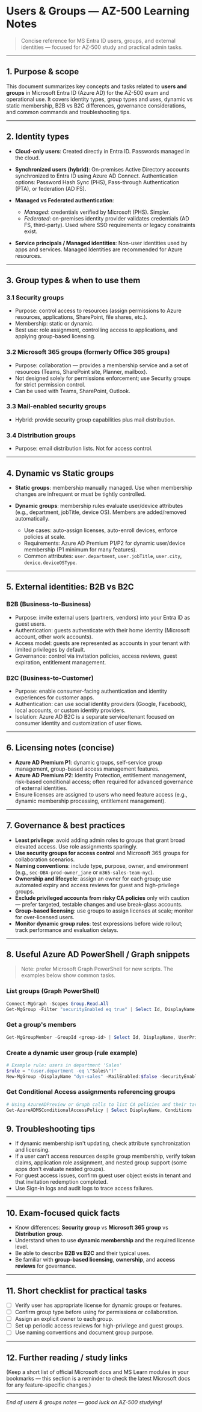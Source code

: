 # Users & Groups — AZ-500 Learning Notes

> Concise reference for MS Entra ID users, groups, and external identities — focused for AZ-500 study and practical admin tasks.

---

## 1. Purpose & scope

This document summarizes key concepts and tasks related to **users and groups** in Microsoft Entra ID (Azure AD) for the AZ-500 exam and operational use. It covers identity types, group types and uses, dynamic vs static membership, B2B vs B2C differences, governance considerations, and common commands and troubleshooting tips.

---

## 2. Identity types

* **Cloud-only users**: Created directly in Entra ID. Passwords managed in the cloud.
* **Synchronized users (hybrid)**: On-premises Active Directory accounts synchronized to Entra ID using Azure AD Connect. Authentication options: Password Hash Sync (PHS), Pass-through Authentication (PTA), or federation (AD FS).
* **Managed vs Federated authentication**:

  * *Managed*: credentials verified by Microsoft (PHS). Simpler.
  * *Federated*: on-premises identity provider validates credentials (AD FS, third-party). Used where SSO requirements or legacy constraints exist.
* **Service principals / Managed identities**: Non-user identities used by apps and services. Managed Identities are recommended for Azure resources.

---

## 3. Group types & when to use them

### 3.1 Security groups

* Purpose: control access to resources (assign permissions to Azure resources, applications, SharePoint, file shares, etc.).
* Membership: static or dynamic.
* Best use: role assignment, controlling access to applications, and applying group-based licensing.

### 3.2 Microsoft 365 groups (formerly Office 365 groups)

* Purpose: collaboration — provides a membership service and a set of resources (Teams, SharePoint site, Planner, mailbox).
* Not designed solely for permissions enforcement; use Security groups for strict permission control.
* Can be used with Teams, SharePoint, Outlook.

### 3.3 Mail-enabled security groups

* Hybrid: provide security group capabilities plus mail distribution.

### 3.4 Distribution groups

* Purpose: email distribution lists. Not for access control.

---

## 4. Dynamic vs Static groups

* **Static groups**: membership manually managed. Use when membership changes are infrequent or must be tightly controlled.
* **Dynamic groups**: membership rules evaluate user/device attributes (e.g., department, jobTitle, device OS). Members are added/removed automatically.

  * Use cases: auto-assign licenses, auto-enroll devices, enforce policies at scale.
  * Requirements: Azure AD Premium P1/P2 for dynamic user/device membership (P1 minimum for many features).
  * Common attributes: `user.department`, `user.jobTitle`, `user.city`, `device.deviceOSType`.

---

## 5. External identities: B2B vs B2C

### B2B (Business-to-Business)

* Purpose: invite external users (partners, vendors) into your Entra ID as guest users.
* Authentication: guests authenticate with their home identity (Microsoft account, other work accounts).
* Access model: guests are represented as accounts in your tenant with limited privileges by default.
* Governance: control via invitation policies, access reviews, guest expiration, entitlement management.

### B2C (Business-to-Customer)

* Purpose: enable consumer-facing authentication and identity experiences for customer apps.
* Authentication: can use social identity providers (Google, Facebook), local accounts, or custom identity providers.
* Isolation: Azure AD B2C is a separate service/tenant focused on consumer identity and customization of user flows.

---

## 6. Licensing notes (concise)

* **Azure AD Premium P1**: dynamic groups, self-service group management, group-based access management features.
* **Azure AD Premium P2**: Identity Protection, entitlement management, risk-based conditional access; often required for advanced governance of external identities.
* Ensure licenses are assigned to users who need feature access (e.g., dynamic membership processing, entitlement management).

---

## 7. Governance & best practices

* **Least privilege**: avoid adding admin roles to groups that grant broad elevated access. Use role assignments sparingly.
* **Use security groups for access control** and Microsoft 365 groups for collaboration scenarios.
* **Naming conventions**: include type, purpose, owner, and environment (e.g., `sec-DBA-prod-owner_jane` or `m365-sales-team-nyc`).
* **Ownership and lifecycle**: assign an owner for each group; use automated expiry and access reviews for guest and high-privilege groups.
* **Exclude privileged accounts from risky CA policies** only with caution — prefer targeted, testable changes and use break-glass accounts.
* **Group-based licensing**: use groups to assign licenses at scale; monitor for over-licensed users.
* **Monitor dynamic group rules**: test expressions before wide rollout; track performance and evaluation delays.

---

## 8. Useful Azure AD PowerShell / Graph snippets

> Note: prefer Microsoft Graph PowerShell for new scripts. The examples below show common tasks.

### List groups (Graph PowerShell)

```powershell
Connect-MgGraph -Scopes Group.Read.All
Get-MgGroup -Filter "securityEnabled eq true" | Select Id, DisplayName, MailEnabled
```

### Get a group's members

```powershell
Get-MgGroupMember -GroupId <group-id> | Select Id, DisplayName, UserPrincipalName
```

### Create a dynamic user group (rule example)

```powershell
# Example rule: users in department 'Sales'
$rule = "(user.department -eq \"Sales\")"
New-MgGroup -DisplayName "dyn-sales" -MailEnabled:$false -SecurityEnabled:$true -GroupTypes @("DynamicMembership") -MembershipRule $rule -MembershipRuleProcessingState "On"
```

### Get Conditional Access assignments referencing groups

```powershell
# Using AzureADPreview or Graph calls to list CA policies and their target groups
Get-AzureADMSConditionalAccessPolicy | Select DisplayName, Conditions
```



## 9. Troubleshooting tips
- If dynamic membership isn't updating, check attribute synchronization and licensing.
- If a user can't access resources despite group membership, verify token claims, application role assignment, and nested group support (some apps don't evaluate nested groups).
- For guest access issues, confirm guest user object exists in tenant and that invitation redemption completed.
- Use Sign-in logs and audit logs to trace access failures.

---

## 10. Exam-focused quick facts
- Know differences: **Security group** vs **Microsoft 365 group** vs **Distribution group**.
- Understand when to use **dynamic membership** and the required license level.
- Be able to describe **B2B vs B2C** and their typical uses.
- Be familiar with **group-based licensing**, **ownership**, and **access reviews** for governance.

---

## 11. Short checklist for practical tasks
- [ ] Verify user has appropriate license for dynamic groups or features.
- [ ] Confirm group type before using for permissions or collaboration.
- [ ] Assign an explicit owner to each group.
- [ ] Set up periodic access reviews for high-privilege and guest groups.
- [ ] Use naming conventions and document group purpose.

---

## 12. Further reading / study links
(Keep a short list of official Microsoft docs and MS Learn modules in your bookmarks — this section is a reminder to check the latest Microsoft docs for any feature-specific changes.)

---

*End of users & groups notes — good luck on AZ-500 studying!*


